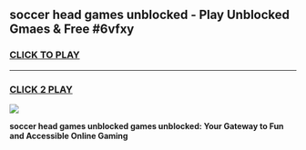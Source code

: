 
## soccer head games unblocked - Play Unblocked Gmaes & Free #6vfxy
<h3>
<a href="https://news.freeplayer.one?title=soccer_head_games_unblocked&ref=03M">CLICK TO PLAY</a></h3>
<hr>

<h3>
<a href="https://news.freeplayer.one?title=soccer_head_games_unblocked&ref=03M">CLICK 2 PLAY</a>
  
</h3>

<a href="https://news.freeplayer.one?title=soccer_head_games_unblocked&ref=03M"><img src="https://clearcache.store/games.png"></a>


**soccer head games unblocked games unblocked: Your Gateway to Fun and Accessible Online Gaming**
